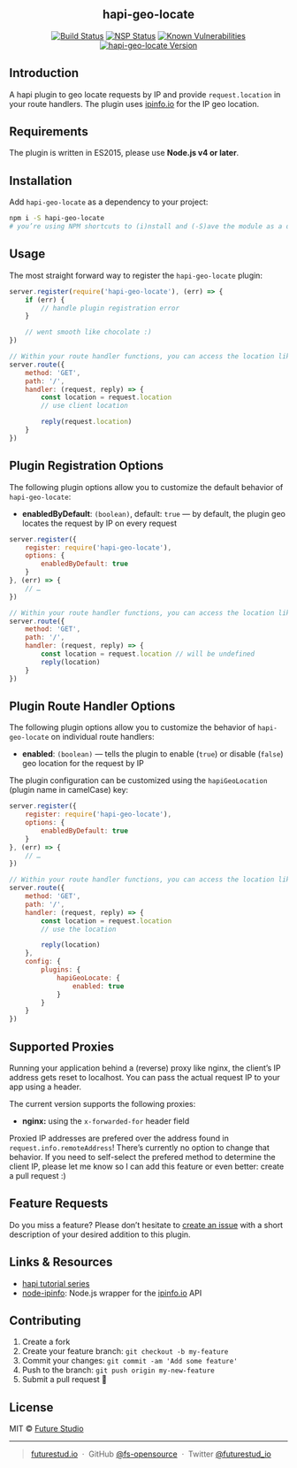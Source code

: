 <h2 align="center">hapi-geo-locate</h2>

<p align="center">
    <a href="https://travis-ci.org/fs-opensource/hapi-geo-locate"><img src="https://camo.githubusercontent.com/9f56ef242c6f588f74f39f0bd61c1acd34d853af/68747470733a2f2f7472617669732d63692e6f72672f66732d6f70656e736f757263652f686170692d67656f2d6c6f636174652e7376673f6272616e63683d6d6173746572" alt="Build Status" data-canonical-src="https://travis-ci.org/fs-opensource/hapi-geo-locate.svg?branch=master" style="max-width:100%;"></a>
    <a href="https://nodesecurity.io/orgs/future-studio/projects/41f5cf32-7bb6-43c9-9677-84c2c635de43"><img src="https://camo.githubusercontent.com/fd89d5815debd9dbfc83079a31fb758000356009/68747470733a2f2f6e6f646573656375726974792e696f2f6f7267732f6675747572652d73747564696f2f70726f6a656374732f34316635636633322d376262362d343363392d393637372d3834633263363335646534332f6261646765" alt="NSP Status" data-canonical-src="https://nodesecurity.io/orgs/future-studio/projects/41f5cf32-7bb6-43c9-9677-84c2c635de43/badge" style="max-width:100%;"></a>
    <a href="https://snyk.io/test/github/fs-opensource/hapi-geo-locate"><img src="https://camo.githubusercontent.com/a3b4309f8139ab05f486dc97807b8a13fd071503/68747470733a2f2f736e796b2e696f2f746573742f6769746875622f66732d6f70656e736f757263652f686170692d67656f2d6c6f636174652f62616467652e737667" alt="Known Vulnerabilities" data-canonical-src="https://snyk.io/test/github/fs-opensource/hapi-geo-locate/badge.svg" style="max-width:100%;"></a>
    <a href="https://www.npmjs.com/package/hapi-geo-locate"><img src="https://camo.githubusercontent.com/5eed05045c5bbe5ba8619779fa5cb790be4e160e/68747470733a2f2f696d672e736869656c64732e696f2f6e706d2f762f686170692d67656f2d6c6f636174652e737667" alt="hapi-geo-locate Version" data-canonical-src="https://img.shields.io/npm/v/hapi-geo-locate.svg" style="max-width:100%;"></a>
</p>


## Introduction
A hapi plugin to geo locate requests by IP and provide `request.location` in your route handlers. The plugin uses [ipinfo.io](http://ipinfo.io/) for the IP geo location.


## Requirements
The plugin is written in ES2015, please use **Node.js v4 or later**.


## Installation
Add `hapi-geo-locate` as a dependency to your project:

```bash
npm i -S hapi-geo-locate
# you’re using NPM shortcuts to (i)nstall and (-S)ave the module as a dependency
```


## Usage
The most straight forward way to register the `hapi-geo-locate` plugin:

```js
server.register(require('hapi-geo-locate'), (err) => {
    if (err) {
        // handle plugin registration error
    }

    // went smooth like chocolate :)
})

// Within your route handler functions, you can access the location like this
server.route({
    method: 'GET',
    path: '/',
    handler: (request, reply) => {
        const location = request.location
        // use client location

        reply(request.location)
    }
})
```


## Plugin Registration Options
The following plugin options allow you to customize the default behavior of `hapi-geo-locate`:

- **enabledByDefault**: `(boolean)`, default: `true` — by default, the plugin geo locates the request by IP on every request

```js
server.register({
    register: require('hapi-geo-locate'),
    options: {
        enabledByDefault: true
    }
}, (err) => {
    // …
})

// Within your route handler functions, you can access the location like this
server.route({
    method: 'GET',
    path: '/',
    handler: (request, reply) => {
        const location = request.location // will be undefined
        reply(location)
    }
})
```


## Plugin Route Handler Options
The following plugin options allow you to customize the behavior of `hapi-geo-locate` on individual route handlers:

- **enabled**: `(boolean)` — tells the plugin to enable (`true`) or disable (`false`) geo location for the request by IP

The plugin configuration can be customized using the `hapiGeoLocation` (plugin name in camelCase) key:

```js
server.register({
    register: require('hapi-geo-locate'),
    options: {
        enabledByDefault: true
    }
}, (err) => {
    // …
})

// Within your route handler functions, you can access the location like this
server.route({
    method: 'GET',
    path: '/',
    handler: (request, reply) => {
        const location = request.location
        // use the location

        reply(location)
    },
    config: {
        plugins: {
            hapiGeoLocate: {
                enabled: true
            }
        }
    }
})
```


## Supported Proxies
Running your application behind a (reverse) proxy like nginx, the client’s IP address gets reset to localhost. You can pass the actual request IP to your app using a header.

The current version supports the following proxies:

- **nginx:** using the `x-forwarded-for` header field

Proxied IP addresses are prefered over the address found in `request.info.remoteAddress`! There’s currently no option to change that behavior. If you need to self-select the prefered method to determine the client IP, please let me know so I can add this feature or even better: create a pull request :)


## Feature Requests
Do you miss a feature? Please don’t hesitate to [create an issue](https://github.com/fs-opensource/hapi-geo-locate/issues) with a short description of your desired addition to this plugin.


## Links & Resources

- [hapi tutorial series](https://futurestud.io/tutorials/hapi-get-your-server-up-and-running)
- [node-ipinfo](https://github.com/IonicaBizau/node-ipinfo): Node.js wrapper for the [ipinfo.io](http://ipinfo.io) API


## Contributing

1.  Create a fork
2.  Create your feature branch: `git checkout -b my-feature`
3.  Commit your changes: `git commit -am 'Add some feature'`
4.  Push to the branch: `git push origin my-new-feature`
5.  Submit a pull request 🚀


## License

MIT © [Future Studio](https://futurestud.io)

---

> [futurestud.io](https://futurestud.io) &nbsp;&middot;&nbsp;
> GitHub [@fs-opensource](https://github.com/fs-opensource/) &nbsp;&middot;&nbsp;
> Twitter [@futurestud_io](https://twitter.com/futurestud_io)
